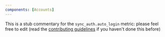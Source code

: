 ```yaml
---
components: [Accounts]
---
```


This is a stub commentary for the `sync_auth.auto_login` metric: please feel free to edit (read the
[contributing guidelines](https://github.com/mozilla/glean-annotations/blob/main/CONTRIBUTING.md)
if you haven't done this before)
